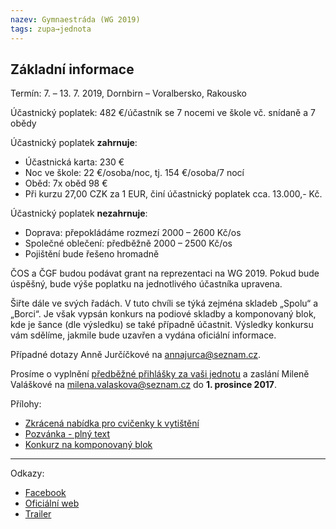 ```yaml
---
nazev: Gymnaestráda (WG 2019)
tags: zupa→jednota
---
```


## Základní informace

Termín: 7. – 13. 7. 2019, Dornbirn – Voralbersko, Rakousko

Účastnický poplatek: 482 €/účastník se 7 nocemi ve škole vč. snídaně a 7 obědy

Účastnický poplatek **zahrnuje**:

- Účastnická karta: 230 €
- Noc ve škole: 22 €/osoba/noc, tj. 154 €/osoba/7 nocí
- Oběd: 7x oběd 98 €
- Při kurzu 27,00 CZK za 1 EUR, činí účastnický poplatek cca. 13.000,- Kč.

Účastnický poplatek **nezahrnuje**:

- Doprava: přepokládáme rozmezí 2000 – 2600 Kč/os
- Společné oblečení: předběžně 2000 – 2500 Kč/os
- Pojištění bude řešeno hromadně

ČOS a ČGF budou podávat grant na reprezentaci na WG 2019. Pokud bude úspěšný, bude výše poplatku na jednotlivého účastníka upravena.

Šiřte dále ve svých řadách. V tuto chvíli se týká zejména skladeb „Spolu“ a „Borci“. Je však vypsán konkurs na podiové skladby a komponovaný blok, kde je šance (dle výsledku) se také případně účastnit. Výsledky konkursu vám sdělíme, jakmile bude uzavřen a vydána oficiální informace. 

Případné dotazy Anně Jurčíčkové na [annajurca@seznam.cz](mailto:annajurca@seznam.cz).

Prosíme o vyplnění [předběžné přihlášky za vaši jednotu]({{relative}}/soubory/2019-07-07-zajem.docx) a zaslání Mileně Valáškové na [milena.valaskova@seznam.cz](mailto:milena.valaskova@seznam.cz) do **1. prosince 2017**.

Přílohy:

- [Zkrácená nabídka pro cvičenky k vytištění]({{relative}}/soubory/2019-07-07-zkracena-nabidka.doc)
- [Pozvánka - plný text]({{relative}}/soubory/2019-07-07-pozvanka.pdf)
- [Konkurz na komponovaný blok]({{relative}}/soubory/2019-07-07-konkurz.pdf)

---

Odkazy:

* [Facebook](https://www.facebook.com/wg2019/)
* [Oficiální web](http://www.wg2019.at/)
* [Trailer](https://youtu.be/xMifJ37SdrQ)
